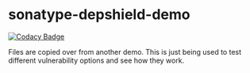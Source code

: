 # sonatype-depshield-demo

[![Codacy Badge](https://api.codacy.com/project/badge/Grade/15bb0f52e0b64b85bc4016ace60581c2)](https://app.codacy.com/app/cnmeier/sonatype-depshield-demo?utm_source=github.com&utm_medium=referral&utm_content=cnmeier/sonatype-depshield-demo&utm_campaign=Badge_Grade_Settings)

Files are copied over from another demo. This is just being used to test different vulnerability options and see how they work.

